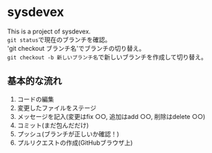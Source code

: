 # sysdevex
This is a project of sysdevex.  
`git status`で現在のブランチを確認。  
'git checkout ブランチ名'でブランチの切り替え。  
`git checkout -b 新しいブランチ名`で新しいブランチを作成して切り替え。  

## 基本的な流れ  
1. コードの編集
2. 変更したファイルをステージ
3. メッセージを記入(変更はfix ○○, 追加はadd ○○, 削除はdelete ○○)
4. コミット(まだ包んだだけ)
5. プッシュ(ブランチが正しいか確認！)
6. プルリクエストの作成(GitHubブラウザ上)
